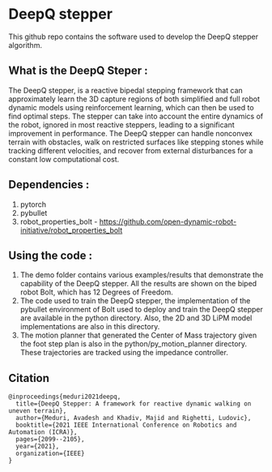 # DeepQ stepper

This github repo contains the software used to develop the DeepQ stepper algorithm. 


## What is the DeepQ Steper : 

The DeepQ stepper, is a reactive bipedal stepping framework that can approximately
learn the 3D capture regions of both simplified and full robot
dynamic models using reinforcement learning, which can then
be used to find optimal steps. The stepper can take into
account the entire dynamics of the robot, ignored in most
reactive steppers, leading to a significant improvement in
performance. The DeepQ stepper can handle nonconvex terrain
with obstacles, walk on restricted surfaces like stepping stones
while tracking different velocities, and recover from external
disturbances for a constant low computational cost.

## Dependencies :
1. pytorch
2. pybullet
3. robot_properties_bolt - https://github.com/open-dynamic-robot-initiative/robot_properties_bolt

## Using the code : 

1. The demo folder contains various examples/results that demonstrate the capability of the DeepQ stepper. All the results are shown on the biped robot Bolt, which has 12 Degrees of Freedom. 
2. The code used to train the DeepQ stepper, the implementation of the pybullet environment of Bolt used to deploy and train the DeepQ stepper are available in the python directory. Also, the 2D and 3D LiPM model implementations are also in this directory. 
3. The motion planner that generated the Center of Mass trajectory given the foot step plan is also in the python/py_motion_planner directory. These trajectories are tracked using the impedance controller. 


## Citation 
```
@inproceedings{meduri2021deepq,
  title={DeepQ Stepper: A framework for reactive dynamic walking on uneven terrain},
  author={Meduri, Avadesh and Khadiv, Majid and Righetti, Ludovic},
  booktitle={2021 IEEE International Conference on Robotics and Automation (ICRA)},
  pages={2099--2105},
  year={2021},
  organization={IEEE}
}

```
